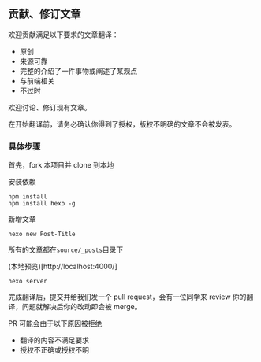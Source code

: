 贡献、修订文章
----

欢迎贡献满足以下要求的文章翻译：

- 原创
- 来源可靠
- 完整的介绍了一件事物或阐述了某观点
- 与前端相关
- 不过时

欢迎讨论、修订现有文章。

在开始翻译前，请务必确认你得到了授权，版权不明确的文章不会被发表。

### 具体步骤

首先，fork 本项目并 clone 到本地

安装依赖

```
npm install
npm install hexo -g
```

新增文章

```
hexo new Post-Title
```
所有的文章都在`source/_posts`目录下

(本地预览)[http://localhost:4000/]

```
hexo server
```

完成翻译后，提交并给我们发一个 pull request，会有一位同学来 review 你的翻译，问题就解决后你的改动即会被 merge。

PR 可能会由于以下原因被拒绝

- 翻译的内容不满足要求
- 授权不正确或授权不明
